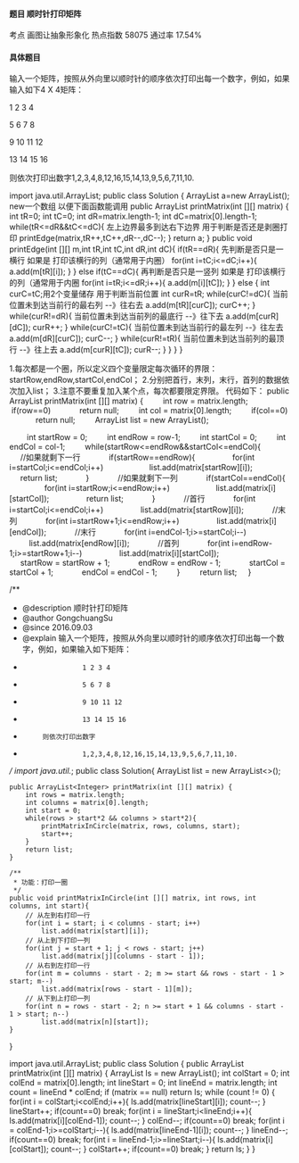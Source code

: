 #### 题目    顺时针打印矩阵

考点    画图让抽象形象化	热点指数    58075	通过率    17.54%

#### 具体题目 

   输入一个矩阵，按照从外向里以顺时针的顺序依次打印出每一个数字，例如，如果输入如下4 X 4矩阵：

1 	2 	3 	4 

5 	6 	7 	8

9       10        11       12 

13     14        15       16

 则依次打印出数字1,2,3,4,8,12,16,15,14,13,9,5,6,7,11,10.

import java.util.ArrayList;
public class Solution {
    ArrayList  a=new ArrayList();   new一个数组 以便下面函数能调用 
    public ArrayList printMatrix(int [][] matrix) {
       int tR=0;
       int tC=0;
       int dR=matrix.length-1;
       int dC=matrix[0].length-1;
        while(tR<=dR&&tC<=dC){ 左上边界最多到达右下边界 用于判断是否还是剥圈打印
       printEdge(matrix,tR++,tC++,dR--,dC--); 
        }
      return a;
    }
    public  void printEdge(int [][] m,int tR,int tC,int dR,int dC){
        if(tR==dR){    先判断是否只是一横行 如果是 打印该横行的列（通常用于内圈）
            for(int i=tC;i<=dC;i++){
                a.add(m[tR][i]);
            }
        }
        else if(tC==dC){  再判断是否只是一竖列 如果是 打印该横行的列（通常用于内圈
            for(int i=tR;i<=dR;i++){
                a.add(m[i][tC]);
            }
        }
        else {
            int curC=tC;用2个变量储存 用于判断当前位置
            int curR=tR;
            while(curC!=dC){      当前位置未到达当前行的最右列 --》往右去
                a.add(m[tR][curC]);
            curC++;
            }
            while(curR!=dR){      当前位置未到达当前列的最底行 --》往下去
                a.add(m[curR][dC]);
                curR++;
            }
            while(curC!=tC){      当前位置未到达当前行的最左列 --》往左去
                a.add(m[dR][curC]);
                curC--;
            }
            while(curR!=tR){      当前位置未到达当前列的最顶行 --》往上去
                a.add(m[curR][tC]);
                curR--;
            }
        }
    }
}

1.每次都是一个圈，所以定义四个变量限定每次循环的界限：
  startRow,endRow,startCol,endCol；
2.分别把首行，末列，末行，首列的数据依次加入list；
3.注意不要重复加入某个点，每次都要限定界限。
代码如下：
    public ArrayList<Integer> printMatrix(int [][] matrix) {
        int row = matrix.length;
        if(row==0)
            return null;
        int col = matrix[0].length;
        if(col==0)
            return null;
        ArrayList<Integer> list = new ArrayList<Integer>();

        int startRow = 0;
        int endRow = row-1;
        int startCol = 0;
        int endCol = col-1;
        while(startRow<=endRow&&startCol<=endCol){
            //如果就剩下一行
            if(startRow==endRow){
                for(int i=startCol;i<=endCol;i++)
                    list.add(matrix[startRow][i]);
                return list;
            }
            //如果就剩下一列
            if(startCol==endCol){
                for(int i=startRow;i<=endRow;i++)
                    list.add(matrix[i][startCol]);
                return list;
            }
            //首行
            for(int i=startCol;i<=endCol;i++)
                list.add(matrix[startRow][i]);
            //末列
            for(int i=startRow+1;i<=endRow;i++)
                list.add(matrix[i][endCol]);
            //末行
            for(int i=endCol-1;i>=startCol;i--)
                list.add(matrix[endRow][i]);
            //首列
            for(int i=endRow-1;i>=startRow+1;i--)
                list.add(matrix[i][startCol]);
            
            startRow = startRow + 1;
            endRow = endRow - 1;
            startCol = startCol + 1;
            endCol = endCol - 1;
        }
        return list;
    }


/**
 * @description 顺时针打印矩阵
 * @author GongchuangSu
 * @since 2016.09.03
 * @explain 输入一个矩阵，按照从外向里以顺时针的顺序依次打印出每一个数字，例如，如果输入如下矩阵： 
 *                    1 2 3 4 
 *                    5 6 7 8 
 *                    9 10 11 12 
 *                    13 14 15 16 
 *          则依次打印出数字
 *                    1,2,3,4,8,12,16,15,14,13,9,5,6,7,11,10.
 */
import java.util.*;
public class Solution{
	ArrayList<Integer> list = new ArrayList<>();
	
    public ArrayList<Integer> printMatrix(int [][] matrix) {
    	int rows = matrix.length;
		int columns = matrix[0].length;
		int start = 0;
		while(rows > start*2 && columns > start*2){
			printMatrixInCircle(matrix, rows, columns, start);
			start++;
		}
        return list;
    }
	
	/**
	 * 功能：打印一圈
	 */
	public void printMatrixInCircle(int [][] matrix, int rows, int columns, int start){
		// 从左到右打印一行
		for(int i = start; i < columns - start; i++)
			list.add(matrix[start][i]);
		// 从上到下打印一列
		for(int j = start + 1; j < rows - start; j++)
			list.add(matrix[j][columns - start - 1]);
		// 从右到左打印一行
		for(int m = columns - start - 2; m >= start && rows - start - 1 > start; m--)
			list.add(matrix[rows - start - 1][m]);
		// 从下到上打印一列
		for(int n = rows - start - 2; n >= start + 1 && columns - start - 1 > start; n--)
			list.add(matrix[n][start]);
	}
}

import java.util.ArrayList;
public class Solution {
    public ArrayList<Integer> printMatrix(int [][] matrix) {
       ArrayList<Integer> ls = new ArrayList<Integer>();
		int colStart = 0;
		int colEnd = matrix[0].length;
		int lineStart = 0;
		int lineEnd = matrix.length;
		int count = lineEnd * colEnd;
		if (matrix == null)
			return ls;
		while (count != 0) {
			for(int i = colStart;i<colEnd;i++){
				ls.add(matrix[lineStart][i]);
				count--;
			}
			lineStart++;
			if(count==0)
				break;
			for(int i = lineStart;i<lineEnd;i++){
				ls.add(matrix[i][colEnd-1]);
				count--;
			}
			colEnd--;
			if(count==0)
				break;
			for(int i = colEnd-1;i>=colStart;i--){
				ls.add(matrix[lineEnd-1][i]);
				count--;
			}
			lineEnd--;
			if(count==0)
				break;
			for(int i = lineEnd-1;i>=lineStart;i--){
				ls.add(matrix[i][colStart]);
				count--;
			}
			colStart++;
			if(count==0)
				break;
		}
		return ls;
    }
}
